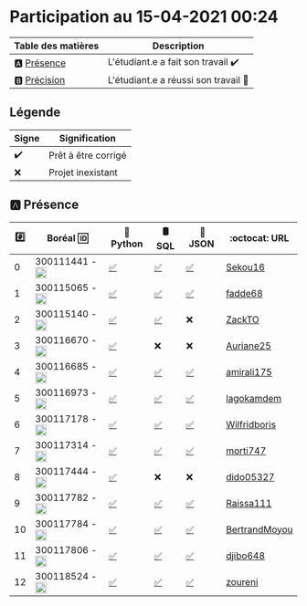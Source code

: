 # Participation au 15-04-2021 00:24

| Table des matières            | Description                                             |
|-------------------------------|---------------------------------------------------------|
| :a: [Présence](#a-présence)   | L'étudiant.e a fait son travail    :heavy_check_mark:   |
| :b: [Précision](#b-précision) | L'étudiant.e a réussi son travail  :tada:               |

## Légende

| Signe              | Signification                 |
|--------------------|-------------------------------|
| :heavy_check_mark: | Prêt à être corrigé           |
| :x:                | Projet inexistant             |

## :a: Présence

|:hash:| Boréal :id:                | :snake: Python | :oil_drum: SQL | :newspaper: JSON |:octocat: URL |
|------|----------------------------|----------------|----------------|-----|-----|
| 0 | 300111441 - <image src='https://avatars0.githubusercontent.com/u/55207099?s=460&v=4' width=20 height=20></image> | [:white_check_mark:](../300111441/b300111441.py) | [:white_check_mark:](../300111441/b300111441.sql) | [:white_check_mark:](../300111441/b300111441.json) | [Sekou16](https://github.com/Sekou16/lab-programmation-mysqlsh-en-python) |
| 1 | 300115065 - <image src='https://avatars0.githubusercontent.com/u/54910778?s=460&v=4' width=20 height=20></image> | [:white_check_mark:](../300115065/b300115065.py) | [:white_check_mark:](../300115065/b300115065.sql) | [:white_check_mark:](../300115065/b300115065.json) | [fadde68](https://github.com/fadde68/lab-programmation-mysqlsh-en-python) |
| 2 | 300115140 - <image src='https://avatars0.githubusercontent.com/u/54910329?s=460&v=4' width=20 height=20></image> | [:white_check_mark:](../300115140/b300115140.py) | [:white_check_mark:](../300115140/b300115140.sql) | :x: | [ZackTO](https://github.com/ZackTO/lab-programmation-mysqlsh-en-python) |
| 3 | 300116670 - <image src='https://avatars0.githubusercontent.com/u/55238107?s=460&v=4' width=20 height=20></image> | [:white_check_mark:](../300116670/b300116670.py) | :x: | :x: | [Auriane25](https://github.com/Auriane25/lab-programmation-mysqlsh-en-python) |
| 4 | 300116685 - <image src='https://avatars0.githubusercontent.com/u/54910751?s=460&v=4' width=20 height=20></image> | [:white_check_mark:](../300116685/b300116685.py) | [:white_check_mark:](../300116685/b300116685.sql) | [:white_check_mark:](../300116685/b300116685.json) | [amirali175](https://github.com/amirali175/lab-programmation-mysqlsh-en-python) |
| 5 | 300116973 - <image src='https://avatars0.githubusercontent.com/u/54910252?s=460&v=4' width=20 height=20></image> | [:white_check_mark:](../300116973/b300116973.py) | [:white_check_mark:](../300116973/b300116973.sql) | [:white_check_mark:](../300116973/b300116973.json) | [lagokamdem](https://github.com/lagokamdem/lab-programmation-mysqlsh-en-python) |
| 6 | 300117178 - <image src='https://avatars0.githubusercontent.com/u/54910937?s=460&v=4' width=20 height=20></image> | [:white_check_mark:](../300117178/b300117178.py) | [:white_check_mark:](../300117178/b300117178.sql) | [:white_check_mark:](../300117178/b300117178.json) | [Wilfridboris](https://github.com/Wilfridboris/lab-programmation-mysqlsh-en-python) |
| 7 | 300117314 - <image src='https://avatars0.githubusercontent.com/u/54910700?s=460&v=4' width=20 height=20></image> | [:white_check_mark:](../300117314/b300117314.py) | [:white_check_mark:](../300117314/b300117314.sql) | [:white_check_mark:](../300117314/b300117314.json) | [morti747](https://github.com/morti747/lab-programmation-mysqlsh-en-python) |
| 8 | 300117444 - <image src='https://avatars0.githubusercontent.com/u/54910261?s=460&v=4' width=20 height=20></image> | [:white_check_mark:](../300117444/b300117444.py) | :x: | :x: | [dido05327](https://github.com/dido05327/lab-programmation-mysqlsh-en-python) |
| 9 | 300117782 - <image src='https://avatars0.githubusercontent.com/u/56364697?s=460&v=4' width=20 height=20></image> | [:white_check_mark:](../300117782/b300117782.py) | [:white_check_mark:](../300117782/b300117782.sql) | [:white_check_mark:](../300117782/b300117782.json) | [Raissa111](https://github.com/Raissa111/lab-programmation-mysqlsh-en-python) |
| 10 | 300117784 - <image src='https://avatars0.githubusercontent.com/u/54910102?s=460&v=4' width=20 height=20></image> | [:white_check_mark:](../300117784/b300117784.py) | [:white_check_mark:](../300117784/b300117784.sql) | [:white_check_mark:](../300117784/b300117784.json) | [BertrandMoyou](https://github.com/BertrandMoyou/lab-programmation-mysqlsh-en-python) |
| 11 | 300117806 - <image src='https://avatars0.githubusercontent.com/u/54910103?s=460&v=4' width=20 height=20></image> | [:white_check_mark:](../300117806/b300117806.py) | [:white_check_mark:](../300117806/b300117806.sql) | [:white_check_mark:](../300117806/b300117806.json) | [djibo648](https://github.com/djibo648/lab-programmation-mysqlsh-en-python) |
| 12 | 300118524 - <image src='https://avatars0.githubusercontent.com/u/56364857?s=460&v=4' width=20 height=20></image> | [:white_check_mark:](../300118524/b300118524.py) | [:white_check_mark:](../300118524/b300118524.sql) | [:white_check_mark:](../300118524/b300118524.json) | [zoureni](https://github.com/zoureni/lab-programmation-mysqlsh-en-python) |
